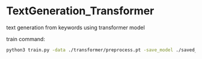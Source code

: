 # TextGeneration_Transformer
text generation from keywords using transformer model

train command: 
```bash
python3 train.py -data ./transformer/preprocess.pt -save_model ./saved_model -embs_share_weight -proj_share_weight -emb_path ../glove.6B.300d.txt -log ./log_model -save_mode all -no_cuda
```

